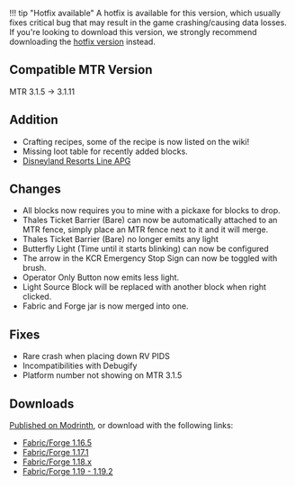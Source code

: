 !!! tip "Hotfix available"
    A hotfix is available for this version, which usually fixes critical bug that may result in the game crashing/causing data losses.
    If you're looking to download this version, we strongly recommend downloading the [hotfix version](v1.1.6-hotfix-1.md) instead.

## Compatible MTR Version
MTR 3.1.5 -> 3.1.11

## Addition

* Crafting recipes, some of the recipe is now listed on the wiki!
* Missing loot table for recently added blocks.
* [Disneyland Resorts Line APG](../blocks/drl_apgs.md)

## Changes

* All blocks now requires you to mine with a pickaxe for blocks to drop.
* Thales Ticket Barrier (Bare) can now be automatically attached to an MTR fence, simply place an MTR fence next to it and it will merge.
* Thales Ticket Barrier (Bare) no longer emits any light
* Butterfly Light (Time until it starts blinking) can now be configured
* The arrow in the KCR Emergency Stop Sign can now be toggled with brush.
* Operator Only Button now emits less light.
* Light Source Block will be replaced with another block when right clicked.
* Fabric and Forge jar is now merged into one.

## Fixes

* Rare crash when placing down RV PIDS
* Incompatibilities with Debugify
* Platform number not showing on MTR 3.1.5

## Downloads
[Published on Modrinth](https://modrinth.com/mod/jcm/versions), or download with the following links:

- [Fabric/Forge 1.16.5](https://joban.org/JCM/1.1.6/Joban-Client-Mod-1.16.5-1.1.6.jar)
- [Fabric/Forge 1.17.1](https://joban.org/JCM/1.1.6/Joban-Client-Mod-1.17.1-1.1.6.jar)
- [Fabric/Forge 1.18.x](https://joban.org/JCM/1.1.6/Joban-Client-Mod-1.18.2-1.1.6.jar)
- [Fabric/Forge 1.19 - 1.19.2](https://joban.org/JCM/1.1.6/Joban-Client-Mod-1.19.2-1.1.6.jar)
